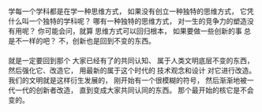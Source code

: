 ### 

####
学每一个学科都是在学一种思维方式，
如果没有创立一种独特的思维方式，
它凭什么叫一个独特的学科呢？
哪有一种独特的思维方式，
对一生的竞争力的塑造没有用呢？
你可能会问，就算
思维方式可以回归根本，
如果要做一些创新的事
总是不一样的吧？
不，创新也是回到不变的东西。

####
就是一定要回到那个
大家已经有了的共同认知、
属于人类文明底层不变的东西，
然后强化它、改造它，
用最新的属于这个时代的
技术观念和设计
对它进行改造。
我们的文明就是这样衍生发展的，
刚开始有一个很模糊的符号，
然后渐渐地被一代一代的创新者改造，
直到变成大家共同认同的东西。
那个最开始的核它是不会变的。

